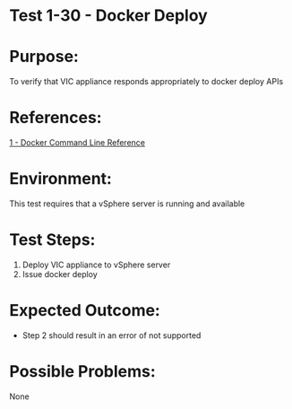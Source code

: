 Test 1-30 - Docker Deploy
=======

# Purpose:
To verify that VIC appliance responds appropriately to docker deploy APIs

# References:
[1 - Docker Command Line Reference](https://docs.docker.com/engine/reference/commandline/deploy/)

# Environment:
This test requires that a vSphere server is running and available

# Test Steps:
1. Deploy VIC appliance to vSphere server
2. Issue docker deploy

# Expected Outcome:
* Step 2 should result in an error of not supported

# Possible Problems:
None